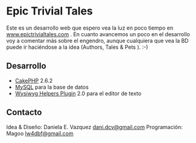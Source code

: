 # Epic Trivial Tales

Este es un desarrollo web que espero vea la luz en poco tiempo en www.epictrivialtales.com . En cuanto avancemos un poco en el desarrollo voy a comentar más sobre el engendro, aunque cualquiera que vea la BD puede ir haciéndose a la idea (Authors, Tales & Pets ). :-)



## Desarrollo

 * [CakePHP](http://cakephp.org/) 2.6.2 
 * [MySQL](http://www.mysql.com/) para la base de datos
 * [Wysiwyg Helpers Plugin](https://github.com/josegonzalez/cakephp-wysiwyg/) 2.0 para el editor de texto

## Contacto
 Idea & Diseño: Daniela E. Vazquez dani.dcv@gmail.com
 Programación: Magoo lw4dbf@gmail.com
 